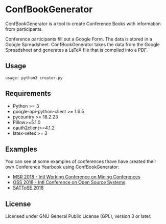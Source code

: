 # ConfBookGenerator

ConfBookGenerator is a tool to create Conference Books with information from participants.

Conference participants fill out a Google Form. The data is stored in a Google Spreadsheet. ConfBookGenerator takes the data from the Google Spreadsheet and generates a LaTeX file that is compiled into a PDF.

## Usage

```
usage: python3 creator.py

```

## Requirements

* Python >= 3
* google-api-python-client >= 1.6.5
* pycountry >= 18.2.23
* Pillow>=5.1.0
* oauth2client>=4.1.2
* latex-xetex >= 3

## Examples

You can see at some examples of conferences thave have created their own Conference Yearbook using ConfBookGenerator:

* [MSR 2018 - Intl Working Conference on Mining Conferences](https://gsyc.urjc.es/~grex/2018-MSR-Confbook.pdf)
* [OSS 2018 - Intl Conference on Open Source Systems](https://gsyc.urjc.es/~grex/2018-OSS-Confbook.pdf)
* [SATToSE 2018](https://gsyc.urjc.es/~grex/2018-SATToSE-Confbook.pdf)

## License

Licensed under GNU General Public License (GPL), version 3 or later.

